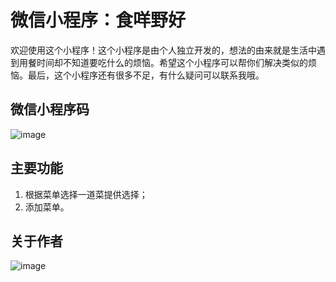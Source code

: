# 微信小程序：食咩野好
  欢迎使用这个小程序！这个小程序是由个人独立开发的，想法的由来就是生活中遇到用餐时间却不知道要吃什么的烦恼。希望这个小程序可以帮你们解决类似的烦恼。最后，这个小程序还有很多不足，有什么疑问可以联系我哦。
## 微信小程序码
![image](https://github.com/ChenchenJT/time-to-eat/blob/master/aboutReadme/%E9%A3%9F%E5%92%A9%E9%87%8E%E5%A5%BD.jpg)
## 主要功能
1. 根据菜单选择一道菜提供选择；  
2. 添加菜单。  
## 关于作者
![image](https://github.com/ChenchenJT/time-to-eat/blob/master/aboutReadme/me.jpg)
